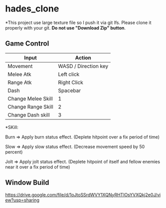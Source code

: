 # hades_clone

*This project use large texture file so I push it via git lfs. Please clone it properly with your git. **Do not use "Download Zip" button**.

## Game Control

| Input              | Action               |
|--------------------|----------------------|
| Movement           | WASD / Direction key |
| Melee Atk          | Left click           |
| Range Atk          | Right Click          |
| Dash               | Spacebar             |
| Change Melee Skill | 1                    |
| Change Range Skill | 2                    |
| Change Dash skill  | 3                    |

*SKill:

Burn => Apply burn status effect. (Deplete hitpoint over a fix period of time)

Slow => Apply slow status effect. (Decrease movement speed by 50 percent)

Jolt => Apply jolt status effect. (Deplete hitpoint of itself and fellow enemies near it over a fix period of time)

## Window Build

https://drive.google.com/file/d/1oJtoSSrdWVY1XQNyRHTIOsYVXQkj2e0J/view?usp=sharing
